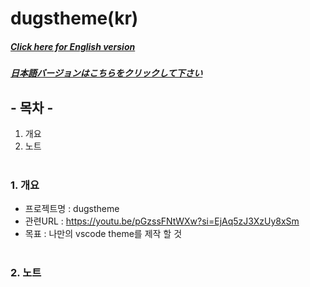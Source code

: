# dugstheme(kr)

##### [Click here for English version](README_EN.md)

##### [日本語バージョンはこちらをクリックして下さい](README_JP.md)

## - 목차 -

1. 개요
2. 노트
   </br>
   </br>

### 1. 개요

- 프로젝트명 : dugstheme
- 관련URL : https://youtu.be/pGzssFNtWXw?si=EjAq5zJ3XzUy8xSm
- 목표 : 나만의 vscode theme를 제작 할 것
  </br>
  </br>

### 2. 노트
